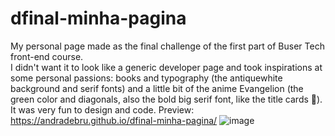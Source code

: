 # dfinal-minha-pagina
My personal page made as the final challenge of the first part of Buser Tech front-end course. </br>
I didn't want it to look like a generic developer page and took inspirations at some personal passions: books and typography (the antiquewhite background and serif fonts) and a little bit of the anime Evangelion (the green color and diagonals, also the bold big serif font, like the title cards :hand_over_mouth:).
</br>
It was very fun to design and code.
Preview: https://andradebru.github.io/dfinal-minha-pagina/
![image](https://user-images.githubusercontent.com/77248375/170168031-95d3e49e-ba05-4bd1-a6e8-06a9c93c7383.png)

